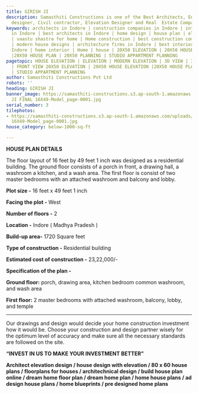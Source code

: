 ```yaml
---
title: GIRISH JI
description: Samasthiti Constructions is one of the Best Architects, Engineer, Interior
  designer, Civil contractor, Elevation Designer and Real  Estate Companies in Indore.
keywords: architects in Indore | construction companies in Indore | interior designer
  in Indore | best architects in Indore | home design | house plan | elevation design
  | vaastu shastra for home | Home construction | best construction companies in Indore
  | modern house designs | architecture firms in Indore | best interior designer in
  Indore | home interior | Home | house | 20X50 ELEVATION | 20X50 HOUSE ELEVATION
  |20X50 HOUSE PLAN | 20X50 PLANNING | STUDIO APPARTMENT PLANNING
pagetopic: HOUSE ELEVATION | ELEVATION | MODERN ELEVATION | 3D VIEW | 3D ELEVATION
  | FRONT VIEW 20X50 ELEVATION | 20X50 HOUSE ELEVATION |20X50 HOUSE PLAN | 20X50 PLANNING
  | STUDIO APPARTMENT PLANNING
author: Samasthiti Constructions Pvt Ltd
robots: ''
heading: GIRISH JI
banner_image: https://samasthiti-constructions.s3.ap-south-1.amazonaws.com/uploads/GIRISH
  JI FINAL 16X49-Model_page-0001.jpg
serial_number: 3
tilephotos:
- https://samasthiti-constructions.s3.ap-south-1.amazonaws.com/uploads/GIRISH JI FINAL
  16X49-Model_page-0001.jpg
house_category: below-1000-sq-ft

---
```

**HOUSE PLAN DETAILS**

The floor layout of 16 feet by 49 feet 1 inch was designed as a residential building. The ground floor consists of a porch in front, a drawing hall, a washroom a kitchen, and a wash area. The first floor is consist of two master bedrooms with an attached washroom and balcony and lobby.

**Plot size -** 16 feet x 49 feet 1 inch

**Facing the plot -** West

**Number of floors -** 2

**Location -** Indore ( Madhya Pradesh )

**Build-up area-** 1720 Square feet

**Type of construction -** Residential building

**Estimated cost of construction -** 23,22,000/-

**Specification of the plan -**

**Ground floor:** porch, drawing area, kitchen bedroom common washroom, and wash area

**First floor:** 2 master bedrooms with attached washroom, balcony, lobby, and temple

***

Our drawings and design would decide your home construction investment how it would be. Choose your construction and design partner wisely for the optimum level of accuracy and make sure all the necessary standards are followed on the site.

**“INVEST IN US TO MAKE YOUR INVESTMENT BETTER”**

**Architect elevation design / house design with elevation / 80 x 60 house plans / floorplans for houses / architechnical design / build house plan online / dream home floor plan / dream home plan / home house plans / ad design house plans / home blueprints / pre designed home plans**